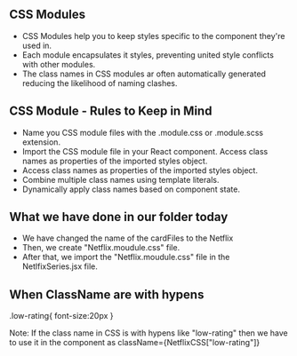 ## CSS Modules
- CSS Modules help you to keep styles specific to the component they're used in. 
- Each module encapsulates it styles, preventing united style conflicts with other modules.
- The class names in CSS modules ar often automatically generated reducing the likelihood of naming clashes.


## CSS Module - Rules to Keep in Mind
- Name you CSS module files with the .module.css or .module.scss extension.
- Import the CSS module file in your React component. Access class names as properties of the imported styles object.
- Access class names as properties of the imported styles object.
- Combine multiple class names using template literals. 
- Dynamically apply class names based on component state.


## What we have done in our folder today
- We have changed the name of the cardFiles to the Netflix
- Then, we create "Netflix.moudule.css" file.
- After that, we import the "Netflix.moudule.css" file in the NetlfixSeries.jsx file. 

## When ClassName are with hypens
.low-rating{
    font-size:20px
}

Note: If the class name in CSS is with hypens like "low-rating" then we have to use it in the component as className={NetflixCSS["low-rating"]}